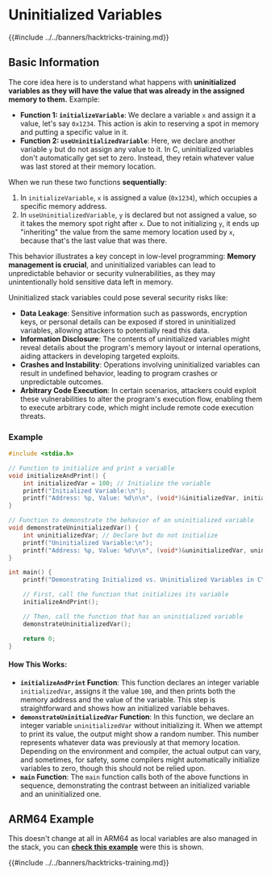 # Uninitialized Variables

{{#include ../../banners/hacktricks-training.md}}

## Basic Information

The core idea here is to understand what happens with **uninitialized variables as they will have the value that was already in the assigned memory to them.** Example:

- **Function 1: `initializeVariable`**: We declare a variable `x` and assign it a value, let's say `0x1234`. This action is akin to reserving a spot in memory and putting a specific value in it.
- **Function 2: `useUninitializedVariable`**: Here, we declare another variable `y` but do not assign any value to it. In C, uninitialized variables don't automatically get set to zero. Instead, they retain whatever value was last stored at their memory location.

When we run these two functions **sequentially**:

1. In `initializeVariable`, `x` is assigned a value (`0x1234`), which occupies a specific memory address.
2. In `useUninitializedVariable`, `y` is declared but not assigned a value, so it takes the memory spot right after `x`. Due to not initializing `y`, it ends up "inheriting" the value from the same memory location used by `x`, because that's the last value that was there.

This behavior illustrates a key concept in low-level programming: **Memory management is crucial**, and uninitialized variables can lead to unpredictable behavior or security vulnerabilities, as they may unintentionally hold sensitive data left in memory.

Uninitialized stack variables could pose several security risks like:

- **Data Leakage**: Sensitive information such as passwords, encryption keys, or personal details can be exposed if stored in uninitialized variables, allowing attackers to potentially read this data.
- **Information Disclosure**: The contents of uninitialized variables might reveal details about the program's memory layout or internal operations, aiding attackers in developing targeted exploits.
- **Crashes and Instability**: Operations involving uninitialized variables can result in undefined behavior, leading to program crashes or unpredictable outcomes.
- **Arbitrary Code Execution**: In certain scenarios, attackers could exploit these vulnerabilities to alter the program's execution flow, enabling them to execute arbitrary code, which might include remote code execution threats.

### Example

```c
#include <stdio.h>

// Function to initialize and print a variable
void initializeAndPrint() {
    int initializedVar = 100; // Initialize the variable
    printf("Initialized Variable:\n");
    printf("Address: %p, Value: %d\n\n", (void*)&initializedVar, initializedVar);
}

// Function to demonstrate the behavior of an uninitialized variable
void demonstrateUninitializedVar() {
    int uninitializedVar; // Declare but do not initialize
    printf("Uninitialized Variable:\n");
    printf("Address: %p, Value: %d\n\n", (void*)&uninitializedVar, uninitializedVar);
}

int main() {
    printf("Demonstrating Initialized vs. Uninitialized Variables in C\n\n");

    // First, call the function that initializes its variable
    initializeAndPrint();

    // Then, call the function that has an uninitialized variable
    demonstrateUninitializedVar();

    return 0;
}
```

#### How This Works:

- **`initializeAndPrint` Function**: This function declares an integer variable `initializedVar`, assigns it the value `100`, and then prints both the memory address and the value of the variable. This step is straightforward and shows how an initialized variable behaves.
- **`demonstrateUninitializedVar` Function**: In this function, we declare an integer variable `uninitializedVar` without initializing it. When we attempt to print its value, the output might show a random number. This number represents whatever data was previously at that memory location. Depending on the environment and compiler, the actual output can vary, and sometimes, for safety, some compilers might automatically initialize variables to zero, though this should not be relied upon.
- **`main` Function**: The `main` function calls both of the above functions in sequence, demonstrating the contrast between an initialized variable and an uninitialized one.

## ARM64 Example

This doesn't change at all in ARM64 as local variables are also managed in the stack, you can [**check this example**](https://8ksec.io/arm64-reversing-and-exploitation-part-6-exploiting-an-uninitialized-stack-variable-vulnerability/) were this is shown.

{{#include ../../banners/hacktricks-training.md}}


